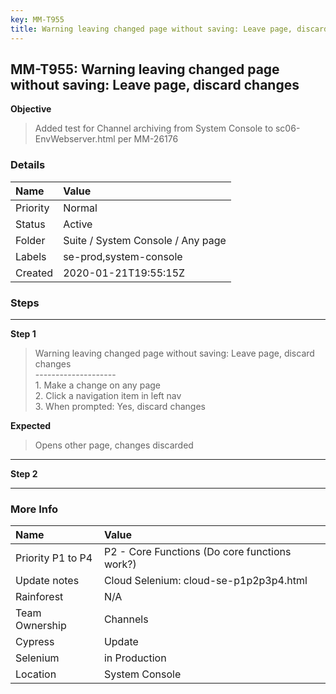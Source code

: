 ```yaml
---
key: MM-T955
title: Warning leaving changed page without saving: Leave page, discard changes
---
```


## MM-T955: Warning leaving changed page without saving: Leave page, discard changes

**Objective**

> <article>Added test for Channel archiving from System Console to sc06-EnvWebserver.html per MM-26176</article>

### Details

| Name     | Value                             |
| :------- | :-------------------------------- |
| Priority | Normal                            |
| Status   | Active                            |
| Folder   | Suite / System Console / Any page |
| Labels   | se-prod,system-console            |
| Created  | 2020-01-21T19:55:15Z              |

### Steps

<hr/>

**Step 1**

> <article>Warning leaving changed page without saving: Leave page, discard changes<br />--------------------<br />1. Make a change on any page<br />2. Click a navigation item in left nav<br />3. When prompted: Yes, discard changes</article>

**Expected**

> <article>Opens other page, changes discarded</article>

<hr/>

**Step 2**

> <article></article>

<hr/>

### More Info

| Name              | Value                                         |
| :---------------- | :-------------------------------------------- |
| Priority P1 to P4 | P2 - Core Functions (Do core functions work?) |
| Update notes      | Cloud Selenium: cloud-se-p1p2p3p4.html        |
| Rainforest        | N/A                                           |
| Team Ownership    | Channels                                      |
| Cypress           | Update                                        |
| Selenium          | in Production                                 |
| Location          | System Console                                |
